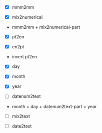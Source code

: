 - [x] mmm2mm

- [x] mix2numerical

* mmm2mm + mix2numerical-part

- [x] pt2en

- [x] en2pt

* invert pt2en

- [x] day

- [x] month

- [x] year

- [ ] datenum2text

* month + day + datenum2text-part + year

- [ ] mix2text

- [ ] date2text

